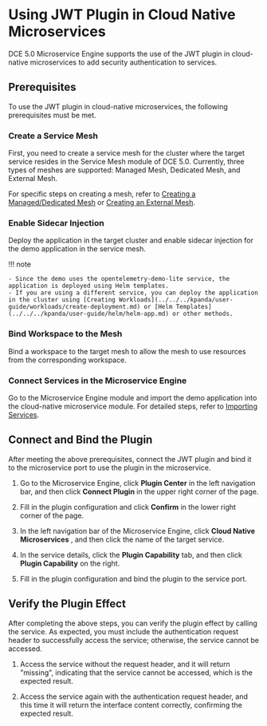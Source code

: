 # Using JWT Plugin in Cloud Native Microservices

DCE 5.0 Microservice Engine supports the use of the JWT plugin in cloud-native microservices to add security authentication to services.

## Prerequisites

To use the JWT plugin in cloud-native microservices, the following prerequisites must be met.

### Create a Service Mesh

First, you need to create a service mesh for the cluster where the target service resides in the Service Mesh module of DCE 5.0.
Currently, three types of meshes are supported: Managed Mesh, Dedicated Mesh, and External Mesh.

For specific steps on creating a mesh, refer to [Creating a Managed/Dedicated Mesh](../../../mspider/user-guide/service-mesh/README.md) or [Creating an External Mesh](../../../mspider/user-guide/service-mesh/external-mesh.md).



### Enable Sidecar Injection

Deploy the application in the target cluster and enable sidecar injection for the demo application in the service mesh.



!!! note

    - Since the demo uses the opentelemetry-demo-lite service, the application is deployed using Helm templates.
    - If you are using a different service, you can deploy the application in the cluster using [Creating Workloads](../../../kpanda/user-guide/workloads/create-deployment.md) or [Helm Templates](../../../kpanda/user-guide/helm/helm-app.md) or other methods.

### Bind Workspace to the Mesh

Bind a workspace to the target mesh to allow the mesh to use resources from the corresponding workspace.



### Connect Services in the Microservice Engine

Go to the Microservice Engine module and import the demo application into the cloud-native microservice module. For detailed steps, refer to [Importing Services](../../cloud-ms/index.md).



## Connect and Bind the Plugin

After meeting the above prerequisites, connect the JWT plugin and bind it to the microservice port to use the plugin in the microservice.

1. Go to the Microservice Engine, click __Plugin Center__ in the left navigation bar, and then click __Connect Plugin__ in the upper right corner of the page.



2. Fill in the plugin configuration and click __Confirm__ in the lower right corner of the page.



3. In the left navigation bar of the Microservice Engine, click __Cloud Native Microservices__ , and then click the name of the target service.



4. In the service details, click the __Plugin Capability__ tab, and then click __Plugin Capability__ on the right.



5. Fill in the plugin configuration and bind the plugin to the service port.



## Verify the Plugin Effect

After completing the above steps, you can verify the plugin effect by calling the service. As expected, you must include the authentication request header to successfully access the service; otherwise, the service cannot be accessed.

1. Access the service without the request header, and it will return "missing", indicating that the service cannot be accessed, which is the expected result.



2. Access the service again with the authentication request header, and this time it will return the interface content correctly, confirming the expected result.


